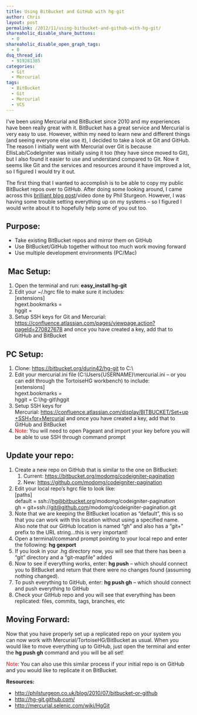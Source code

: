 ```yaml
---
title: Using BitBucket and GitHub with hg-git
author: Chris
layout: post
permalink: /2012/11/using-bitbucket-and-github-with-hg-git/
shareaholic_disable_share_buttons:
  - 0
shareaholic_disable_open_graph_tags:
  - 0
dsq_thread_id:
  - 919281385
categories:
  - Git
  - Mercurial
tags:
  - BitBucket
  - Git
  - Mercurial
  - VCS
---
```

I&#8217;ve been using Mercurial and BitBucket since 2010 and my experiences have been really great with it. BitBucket has a great service and Mercurial is very easy to use. However, within my need to learn new and different things (and seeing everyone else use it), I decided to take a look at Git and GitHub. <!--more-->The reason I initially went with Mercurial over Git is because EllisLab/CodeIgniter was initially using it too (they have since moved to Git), but I also found it easier to use and understand compared to Git. Now it seems like Git and the services and resources around it have improved a lot, so I figured I would try it out.

The first thing that I wanted to accomplish is to be able to copy my public BitBucket repos over to GitHub. After doing some looking around, I came across this <a href="http://philsturgeon.co.uk/blog/2010/07/bitbucket-or-github" target="_blank">brilliant blog post</a>/video done by Phil Sturgeon. However, I was having some trouble setting everything up on my systems &#8211; so I figured I would write about it to hopefully help some of you out too.

## Purpose:

  * Take existing BitBucket repos and mirror them on GitHub
  * Use BitBucket/GitHub together without too much work moving forward
  * Use multiple development environments (PC/Mac)

##  Mac Setup:

  1. Open the terminal and run: **easy_install hg-git**
  2. Edit your ~/.hgrc file to make sure it includes:  
    [extensions]  
    hgext.bookmarks =  
    hggit =
  3. Setup SSH keys for Git and Mercurial: <a href="https://confluence.atlassian.com/pages/viewpage.action?pageId=270827678" target="_blank">https://confluence.atlassian.com/pages/viewpage.action?pageId=270827678</a> and once you have created a key, add that to GitHub and BitBucket

## PC Setup:

  1. Clone: <a href="https://bitbucket.org/durin42/hg-git" target="_blank">https://bitbucket.org/durin42/hg-git</a> to C:\
  2. Edit your mercurial.ini file (C:\Users\{USERNAME}\mercurial.ini &#8211; or you can edit through the TortoiseHG workbench) to include:  
    [extensions]  
    hgext.bookmarks =  
    hggit = C:\hg-git\hggit
  3. Setup SSH keys for Mercurial: <a href="https://confluence.atlassian.com/display/BITBUCKET/Set+up+SSH+for+Mercurial" target="_blank">https://confluence.atlassian.com/display/BITBUCKET/Set+up+SSH+for+Mercurial</a> and once you have created a key, add that to GitHub and BitBucket
  4. <span style="color: #ff0000;">Note</span>: You will need to open Pageant and import your key before you will be able to use SSH through command prompt

## Update your repo:

  1. Create a new repo on GitHub that is similar to the one on BitBucket: 
      1. Current: <a href="https://bitbucket.org/modomg/codeigniter-pagination" target="_blank">https://bitbucket.org/modomg/codeigniter-pagination</a>
      2. New: <a href="https://github.com/modomg/codeigniter-pagination" target="_blank">https://github.com/modomg/codeigniter-pagination</a>
  2. Edit your local repo&#8217;s hgrc file to look like:  
    [paths]  
    default = ssh://hg@bitbucket.org/modomg/codeigniter-pagination  
    gh = git+ssh://git@github.com/modomg/codeigniter-pagination.git
  3. Note that we are keeping the BitBucket location as &#8220;default&#8221;, this is so that you can work with this location without using a specified name. Also note that our GitHub location is named &#8220;gh&#8221; and also has a &#8220;git+&#8221; prefix to the URL string&#8230;this is very important!
  4. Open a terminal/command prompt pointing to your local repo and enter the following: **hg gexport**
  5. If you look in your .hg directory now, you will see that there has been a &#8220;git&#8221; directory and a &#8220;git-mapfile&#8221; added
  6. Now to see if everything works, enter: **hg push** &#8211; which should connect you to BitBucket and return that there were no changes found (assuming nothing changed).
  7. To push everything to GitHub, enter: **hg push gh** &#8211; which should connect and push everything to GitHub
  8. Check your GitHub repo and you will see that everything has been replicated: files, commits, tags, branches, etc

## Moving Forward:

Now that you have properly set up a replicated repo on your system you can now work with Mercurial/TortoiseHG/BitBucket as usual. When you would like to move everything up to GitHub, just open the terminal and enter the **hg push gh** command and you will be all set!

<span style="color: #ff0000;">Note</span>: You can also use this similar process if your initial repo is on GitHub and you would like to replicate it on BitBucket.

**Resources:**

  * <a href="http://philsturgeon.co.uk/blog/2010/07/bitbucket-or-github" target="_blank">http://philsturgeon.co.uk/blog/2010/07/bitbucket-or-github</a>
  * <a href="http://hg-git.github.com/" target="_blank">http://hg-git.github.com/</a>
  * <a href="http://mercurial.selenic.com/wiki/HgGit" target="_blank">http://mercurial.selenic.com/wiki/HgGit</a>